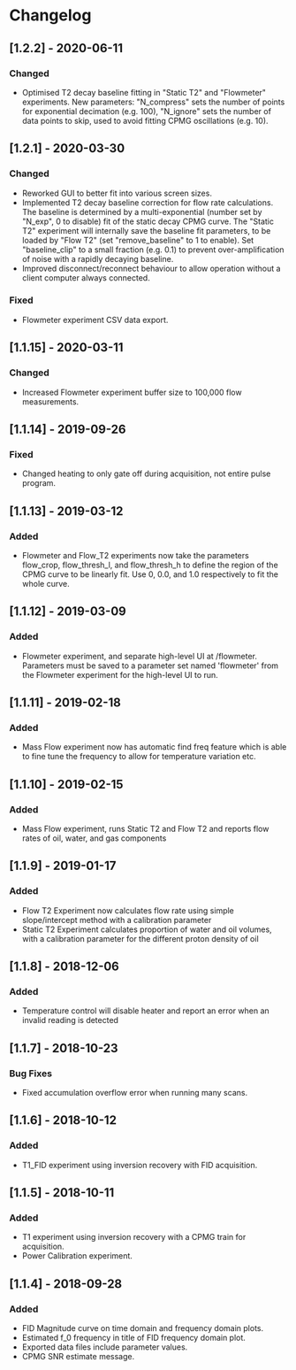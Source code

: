 # Changelog

## [1.2.2] - 2020-06-11
### Changed
- Optimised T2 decay baseline fitting in "Static T2" and "Flowmeter" experiments. New parameters:
"N\_compress" sets the number of points for exponential decimation (e.g. 100),
"N\_ignore" sets the number of data points to skip, used to avoid fitting CPMG oscillations (e.g. 10).

## [1.2.1] - 2020-03-30
### Changed
- Reworked GUI to better fit into various screen sizes.
- Implemented T2 decay baseline correction for flow rate calculations.
The baseline is determined by a multi-exponential (number set by "N_exp", 0 to disable) fit of the static decay CPMG curve.
The "Static T2" experiment will internally save the baseline fit parameters, to be loaded by "Flow T2" (set "remove_baseline" to 1 to enable).
Set "baseline_clip" to a small fraction (e.g. 0.1) to prevent over-amplification of noise with a rapidly decaying baseline.
- Improved disconnect/reconnect behaviour to allow operation without a client computer always connected.

### Fixed
- Flowmeter experiment CSV data export.

## [1.1.15] - 2020-03-11
### Changed
- Increased Flowmeter experiment buffer size to 100,000 flow measurements.

## [1.1.14] - 2019-09-26
### Fixed
- Changed heating to only gate off during acquisition, not entire pulse program.

## [1.1.13] - 2019-03-12
### Added
- Flowmeter and Flow_T2 experiments now take the parameters flow\_crop,
  flow\_thresh\_l, and flow\_thresh\_h to define the region of the CPMG curve
  to be linearly fit. Use 0, 0.0, and 1.0 respectively to fit the whole curve.


## [1.1.12] - 2019-03-09
### Added
- Flowmeter experiment, and separate high-level UI at /flowmeter.
  Parameters must be saved to a parameter set named 'flowmeter' from the
  Flowmeter experiment for the high-level UI to run.

## [1.1.11] - 2019-02-18
### Added
- Mass Flow experiment now has automatic find freq feature which is
  able to fine tune the frequency to allow for temperature variation etc.

## [1.1.10] - 2019-02-15
### Added
- Mass Flow experiment, runs Static T2 and Flow T2
  and reports flow rates of oil, water, and gas components

## [1.1.9] - 2019-01-17
### Added
- Flow T2 Experiment now calculates flow rate using simple slope/intercept
  method with a calibration parameter
- Static T2 Experiment calculates proportion of water and oil volumes, with a
  calibration parameter for the different proton density of oil

## [1.1.8] - 2018-12-06
### Added
- Temperature control will disable heater and report an error when an invalid
reading is detected

## [1.1.7] - 2018-10-23
### Bug Fixes
- Fixed accumulation overflow error when running many scans.

## [1.1.6] - 2018-10-12
### Added
- T1_FID experiment using inversion recovery with FID acquisition.

## [1.1.5] - 2018-10-11
### Added
- T1 experiment using inversion recovery with a CPMG train for acquisition.
- Power Calibration experiment.

## [1.1.4] - 2018-09-28
### Added
- FID Magnitude curve on time domain and frequency domain plots.
- Estimated f_0 frequency in title of FID frequency domain plot.
- Exported data files include parameter values.
- CPMG SNR estimate message.
